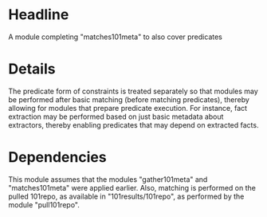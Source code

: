 # Headline

A module completing "matches101meta" to also cover predicates

# Details

The predicate form of constraints is treated separately so that modules may be performed after basic matching (before matching predicates), thereby allowing for modules that prepare predicate execution. For instance, fact extraction may be performed based on just basic metadata about extractors, thereby enabling predicates that may depend on extracted facts.

# Dependencies

This module assumes that the modules "gather101meta" and "matches101meta" were applied earlier. Also, matching is performed on the pulled 101repo, as available in "101results/101repo", as performed by the module "pull101repo".
